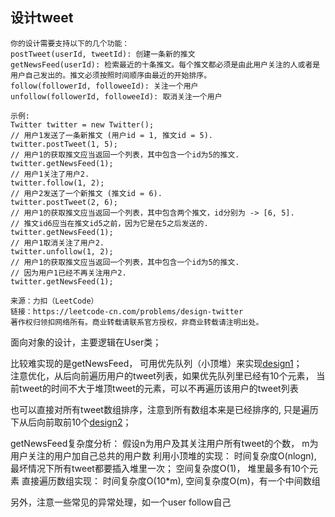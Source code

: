 ## 设计tweet

```设计一个简化版的推特(Twitter)，可以让用户实现发送推文，关注/取消关注其他用户，能够看见关注人（包括自己）的最近十条推文。
你的设计需要支持以下的几个功能：
postTweet(userId, tweetId): 创建一条新的推文
getNewsFeed(userId): 检索最近的十条推文。每个推文都必须是由此用户关注的人或者是用户自己发出的。推文必须按照时间顺序由最近的开始排序。
follow(followerId, followeeId): 关注一个用户
unfollow(followerId, followeeId): 取消关注一个用户
```
```
示例:
Twitter twitter = new Twitter();
// 用户1发送了一条新推文 (用户id = 1, 推文id = 5).
twitter.postTweet(1, 5);
// 用户1的获取推文应当返回一个列表，其中包含一个id为5的推文.
twitter.getNewsFeed(1);
// 用户1关注了用户2.
twitter.follow(1, 2);
// 用户2发送了一个新推文 (推文id = 6).
twitter.postTweet(2, 6);
// 用户1的获取推文应当返回一个列表，其中包含两个推文，id分别为 -> [6, 5].
// 推文id6应当在推文id5之前，因为它是在5之后发送的.
twitter.getNewsFeed(1);
// 用户1取消关注了用户2.
twitter.unfollow(1, 2);
// 用户1的获取推文应当返回一个列表，其中包含一个id为5的推文.
// 因为用户1已经不再关注用户2.
twitter.getNewsFeed(1);
```
```
来源：力扣（LeetCode）
链接：https://leetcode-cn.com/problems/design-twitter
著作权归领扣网络所有。商业转载请联系官方授权，非商业转载请注明出处。
```
面向对象的设计，主要逻辑在User类；

比较难实现的是getNewsFeed， 可用优先队列（小顶堆）来实现[design1](design1)；<br>
注意优化，从后向前遍历用户的tweet列表，如果优先队列里已经有10个元素， 当前tweet的时间不大于堆顶tweet的元素，可以不再遍历该用户的tweet列表<br>

也可以直接对所有tweet数组排序，注意到所有数组本来是已经排序的, 只是遍历下从后向前取前10个[design2](design2)；<br>

getNewsFeed复杂度分析：
假设n为用户及其关注用户所有tweet的个数， m为用户关注的用户加自己总共的用户数
利用小顶堆的实现： 时间复杂度O(nlogn), 最坏情况下所有tweet都要插入堆里一次； 空间复杂度O(1)， 堆里最多有10个元素
直接遍历数组实现： 时间复杂度O(10*m), 空间复杂度O(m)，有一个中间数组

另外，注意一些常见的异常处理，如一个user follow自己